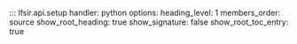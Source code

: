 
::: lfsir.api.setup
    handler: python
    options:
        heading_level: 1
        members_order: source
        show_root_heading: true
        show_signature: false
        show_root_toc_entry: true
